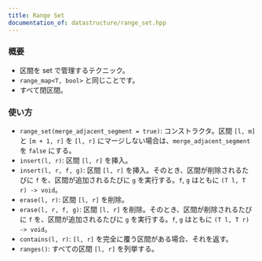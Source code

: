 ```yaml
---
title: Range Set
documentation_of: datastructure/range_set.hpp
---
```


### 概要
- 区間を set で管理するテクニック。
- `range_map<T, bool>` と同じことです。
- すべて閉区間。
  
### 使い方
- `range_set(merge_adjacent_segment = true)`: コンストラクタ。区間 `[l, m]` と `[m + 1, r]` を `[l, r]` にマージしない場合は、`merge_adjacent_segment` を `false` にする。
- `insert(l, r)`: 区間 `[l, r]` を挿入。
- `insert(l, r, f, g)`: 区間 `[l, r]` を挿入。そのとき、区間が削除されるたびに `f` を、区間が追加されるたびに `g` を実行する。`f`, `g` はともに `(T l, T r) -> void`。
- `erase(l, r)`: 区間 `[l, r]` を削除。
- `erase(l, r, f, g)`: 区間 `[l, r]` を削除。そのとき、区間が削除されるたびに `f` を、区間が追加されるたびに `g` を実行する。`f`, `g` はともに `(T l, T r) -> void`。
- `contains(l, r)`: `[l, r]` を完全に覆う区間がある場合、それを返す。
- `ranges()`: すべての区間 `[l, r]` を列挙する。